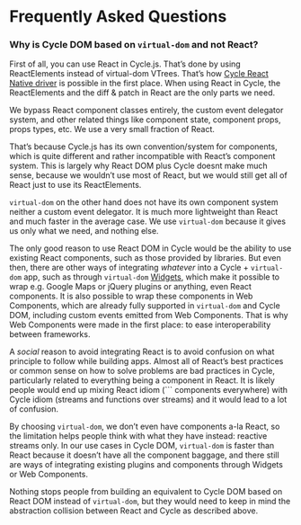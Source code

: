 # Frequently Asked Questions

### Why is Cycle DOM based on `virtual-dom` and not React?

First of all, you can use React in Cycle.js. That’s done by using ReactElements instead of virtual-dom VTrees. That’s how [Cycle React Native driver](https://github.com/cyclejs/cycle-react-native) is possible in the first place. When using React in Cycle, the ReactElements and the diff & patch in React are the only parts we need.

We bypass React component classes entirely, the custom event delegator system, and other related things like component state, component props, props types, etc. We use a very small fraction of React.

That’s because Cycle.js has its own convention/system for components, which is quite different and rather incompatible with React’s component system. This is largely why React DOM plus Cycle doesnt make much sense, because we wouldn’t use most of React, but we would still get all of React just to use its ReactElements.

`virtual-dom` on the other hand does not have its own component system neither a custom event delegator. It is much more lightweight than React and much faster in the average case. We use `virtual-dom` because it gives us only what we need, and nothing else.

The only good reason to use React DOM in Cycle would be the ability to use existing React components, such as those provided by libraries. But even then, there are other ways of integrating *whatever* into a Cycle + `virtual-dom` app, such as through `virtual-dom` [Widgets](https://github.com/Matt-Esch/virtual-dom/blob/master/docs/widget.md), which make it possible to wrap e.g. Google Maps or jQuery plugins or anything, even React components. It is also possible to wrap these components in Web Components, which are already fully supported in `virtual-dom` and Cycle DOM, including custom events emitted from Web Components. That is why Web Components were made in the first place: to ease interoperability between frameworks.

A *social* reason to avoid integrating React is to avoid confusion on what principle to follow while building apps. Almost all of React’s best practices or common sense on how to solve problems are bad practices in Cycle, particularly related to everything being a component in React. It is likely people would end up mixing React idiom (`<Foo>`` components everywhere) with Cycle idiom (streams and functions over streams) and it would lead to a lot of confusion.

By choosing `virtual-dom`, we don’t even have components a-la React, so the limitation helps people think with what they have instead: reactive streams only. In our use cases in Cycle DOM, `virtual-dom` is faster than React because it doesn’t have all the component baggage, and there still are ways of integrating existing plugins and components through Widgets or Web Components.

Nothing stops people from building an equivalent to Cycle DOM based on React DOM instead of `virtual-dom`, but they would need to keep in mind the abstraction collision between React and Cycle as described above.
